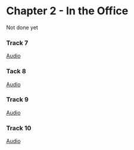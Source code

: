 # Chapter 2 - In the Office

Not done yet

### Track 7

[Audio](lrtk_07.mp3)

### Tack 8

[Audio](lrtk_08.mp3)

### Track 9

[Audio](lrtk_09.mp3)

### Track 10

[Audio](lrtk_10.mp3)
